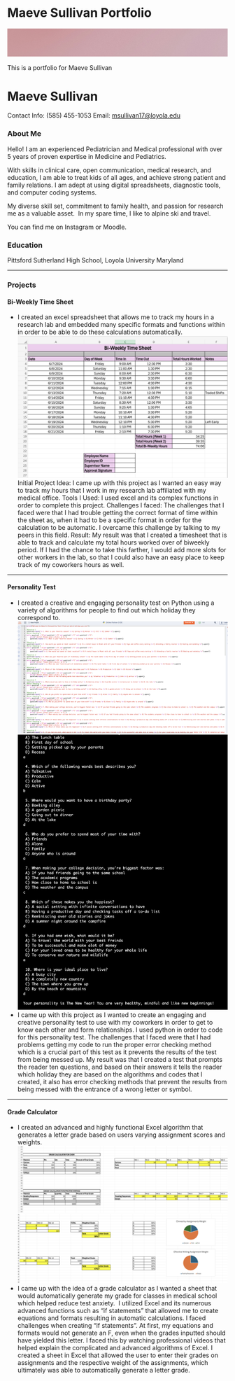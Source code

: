 # Maeve Sullivan Portfolio

![](/pink_banner.jpg)

This is a portfolio for Maeve Sullivan
# Maeve Sullivan
Contact Info: (585) 455-1053
Email: msullivan17@loyola.edu
### About Me 
Hello! I am an experienced Pediatrician and Medical professional with over 5
years of proven expertise in Medicine and Pediatrics. 

With skills in clinical care, open communication, medical research, and education, I am able to treat kids of all ages, and achieve strong patient and family relations. I am adept at using digital spreadsheets, diagnostic tools, and computer coding systems. 

My diverse skill set, commitment to family health, and passion for research me as a valuable asset.  In my spare time, I like to alpine ski and travel. 

You can find me on Instagram or Moodle.

### Education 
Pittsford Sutherland High School, Loyola University Maryland
***
### Projects

#### Bi-Weekly Time Sheet
 -  I created an excel spreadsheet that allows me to track my hours in a research lab and embedded many specific formats and functions within in order to be able to do these calculations automatically.
 ![](/timetable.png)
 Initial Project Idea:
 I came up with this project as I wanted an easy way to track my hours that I work in my research lab affiliated with my medical office. 
 Tools I Used:
 I used excel and its complex functions in order to complete this project. 
 Challenges I faced: 
 The challenges that I faced were that I had trouble getting the correct format of time within the sheet as, when it had to be a specific format in order for the calculation to be automatic.  I overcame this challenge by talking to my peers in this field.
 Result:
 My result was that I created a timesheet that is able to track and calculate my total hours worked over of biweekly period. If I had the chance to take this farther, I would add more slots for other workers in the lab, so that I could also have an easy place to keep track of my coworkers hours as well.

***
#### Personality Test
 - I created a creative and engaging personality test on Python using a variety of algorithms for people to find out which holiday they correspond to.
 ![](personality_code.png)
 ![](/personalitry_code_pic2.png)
 - I came up with this project as I wanted to create an engaging and creative personality test to use with my coworkers in order to get to know each other and form relationships. I used python in order to code for this personality test. The challenges that I faced were that I had problems getting my code to run the proper error checking method which is a crucial part of this test as it prevents the results of the test from being messed up. My result was that I created a test that prompts the reader ten questions, and based on their answers it tells the reader which holiday they are based on the algorithms and codes that I created, it also has error checking methods that prevent the results from being messed with the entrance of a wrong letter or symbol.

***
#### Grade Calculator
 - I created an advanced and highly functional Excel algorithm that generates a letter grade based on users varying assignment scores and weights.
 ![](/grade_calc.png)
 ![](/grade_calcuulator.png)
 - I came up with the idea of a grade calculator as I wanted a sheet that would automatically generate my grade for classes in medical school which helped reduce test anxiety.  I utilized Excel and its numerous advanced functions such as “if statements” that allowed me to create equations and formats resulting in automatic calculations. I faced challenges when creating “if statements”. At first, my equations and formats would not generate an F, even when the grades inputted should have yielded this letter. I faced this by watching professional videos that helped explain the complicated and advanced algorithms of Excel.  I created a sheet in Excel that allowed the user to enter their grades on assignments and the respective weight of the assignments, which ultimately was able to automatically generate a letter grade.

